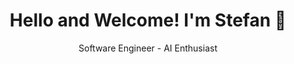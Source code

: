 <div align="center">
    
 # Hello and Welcome! I'm Stefan 👋
Software Engineer - AI Enthusiast

<!-- ![output2](https://github.com/user-attachments/assets/de6087f3-d21f-4797-b497-6dbd7b679a4e) -->
</div>

